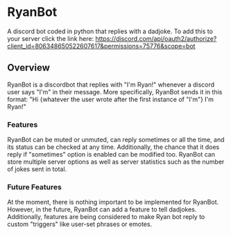 # RyanBot
A discord bot coded in python that replies with a dadjoke.
To add this to your server click the link here: https://discord.com/api/oauth2/authorize?client_id=806348650522607617&permissions=75776&scope=bot

## Overview
RyanBot is a discordbot that replies with "I'm Ryan!" whenever a discord user says "I'm" in their message. More specifically, RyanBot sends it in this format: "Hi {whatever the user wrote after the first instance of "I'm"} I'm Ryan!"

### Features
RyanBot can be muted or unmuted, can reply sometimes or all the time, and its status can be checked at any time. Additionally, the chance that it does reply if "sometimes" option is enabled can be modified too. RyanBot can store multiple server options as well as server statistics such as the number of jokes sent in total.

### Future Features
At the moment, there is nothing important to be implemented for RyanBot. However, in the future, RyanBot can add a feature to tell dadjokes. Additionally, features are being considered to make Ryan bot reply to custom "triggers" like user-set phrases or emotes.
